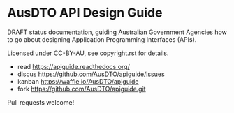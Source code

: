 # AusDTO API Design Guide

DRAFT status documentation, guiding Australian Government Agencies how to go about designing Application Programming Interfaces (APIs).

Licensed under CC-BY-AU, see copyright.rst for details.

 * read https://apiguide.readthedocs.org/
 * discus https://github.com/AusDTO/apiguide/issues
 * kanban https://waffle.io/AusDTO/apiguide
 * fork https://github.com/AusDTO/apiguide.git

Pull requests welcome!
